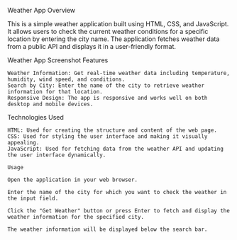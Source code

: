 Weather App
Overview

This is a simple weather application built using HTML, CSS, and JavaScript. It allows users to check the current weather conditions for a specific location by entering the city name. The application fetches weather data from a public API and displays it in a user-friendly format.

Weather App Screenshot
Features

    Weather Information: Get real-time weather data including temperature, humidity, wind speed, and conditions.
    Search by City: Enter the name of the city to retrieve weather information for that location.
    Responsive Design: The app is responsive and works well on both desktop and mobile devices.

Technologies Used

    HTML: Used for creating the structure and content of the web page.
    CSS: Used for styling the user interface and making it visually appealing.
    JavaScript: Used for fetching data from the weather API and updating the user interface dynamically.

    Usage

    Open the application in your web browser.

    Enter the name of the city for which you want to check the weather in the input field.

    Click the "Get Weather" button or press Enter to fetch and display the weather information for the specified city.

    The weather information will be displayed below the search bar.
